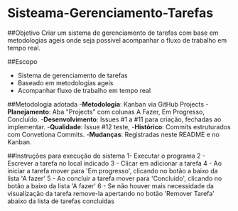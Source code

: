# Sisteama-Gerenciamento-Tarefas

##Objetivo
Criar um sistema de gerenciamento de tarefas com base em metodologias ageis onde seja possivel acompanhar o fluxo de trabalho em tempo real.

##Escopo
- Sistema de gerenciamento de tarefas 
- Baseado em metodologias ageis
- Acompanhar fluxo de trabalho em tempo real

##Metodologia adotada 
-**Metodologia**: Kanban via GitHub Projects
-**Planejamento**: Aba "Projects" com colunas A Fazer, Em Progresso, Concluído.
-**Desenvolvimento**: Issues #1 a #11 para criação, fechadas ao implementar.
-**Qualidade**: Issue #12 teste, 
-**Histórico**: Commits estruturados com Convetiona Commits.
-**Mudanças**: Registradas neste README e no Kanban.

##Instruções para execução do sistema
1- Executar o programa 
2 - Escrever a tarefa no local indicado 
3 - Clicar em adicionar a tarefa 
4 - Ao iniciar  a tarefa mover para 'Em progresso', clicando no botão a baixo da lista 'A fazer' 
5 - Ao concluir a tarefa mover para 'Concluido',  clicando no botão a baixo da lista 'A fazer' 
6 - Se não houver mais necessidade da visualização da tarefa remove-la apertando no botão 'Remover Tarefa' abaixo da lista de tarefas concluidas
